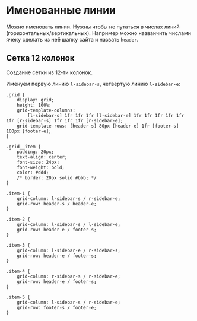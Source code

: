 # Именованные линии
Можно именовать линии. Нужны чтобы не путаться в числах линий (горизонтальных/вертикальных). Например можно названчить числами ячеку сделать из неё шапку сайта и назвать `header`.

## Сетка 12 колонок
Создание сетки из 12-ти колонок.

Именуем первую линию `l-sidebar-s`, четвертую линию `l-sidebar-e`:

    .grid {
        display: grid;
        height: 100%;
        grid-template-columns:
            [l-sidebar-s] 1fr 1fr 1fr [l-sidebar-e] 1fr 1fr 1fr 1fr 1fr 1fr [r-sidebar-s] 1fr 1fr 1fr [r-sidebar-e];
        grid-template-rows: [header-s] 80px [header-e] 1fr [footer-s] 100px [footer-e];
    }

    .grid__item {
        padding: 20px;
        text-align: center;
        font-size: 24px;
        font-weight: bold;
        color: #ddd;
        /* border: 20px solid #bbb; */
    }

    .item-1 {
        grid-column: l-sidebar-s / r-sidebar-e;
        grid-row: header-s / header-e;
    }

    .item-2 {
        grid-column: l-sidebar-s / l-sidebar-e;
        grid-row: header-e / footer-s;
    }

    .item-3 {
        grid-column: l-sidebar-e / r-sidebar-s;
        grid-row: header-e / footer-s;
    }

    .item-4 {
        grid-column: r-sidebar-s / r-sidebar-e;
        grid-row: header-e / footer-s;
    }

    .item-5 {
        grid-column: l-sidebar-s / r-sidebar-e;
        grid-row: footer-s / footer-e;
    }
